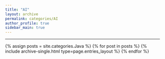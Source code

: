 ```yaml
---
title: "AI"
layout: archive
permalink: categories/AI
author_profile: true
sidebar_main: true
---
```


<!-- 공백이 포함되어 있는 카테고리 이름의 경우 site.categories.['a b c'] 이런식으로! -->

***

{% assign posts = site.categories.Java %}
{% for post in posts %} {% include archive-single.html type=page.entries_layout %} {% endfor %}